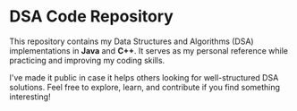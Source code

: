 # DSA Code Repository  

This repository contains my Data Structures and Algorithms (DSA) implementations in **Java** and **C++**. It serves as my personal reference while practicing and improving my coding skills.  

I've made it public in case it helps others looking for well-structured DSA solutions. Feel free to explore, learn, and contribute if you find something interesting!  
